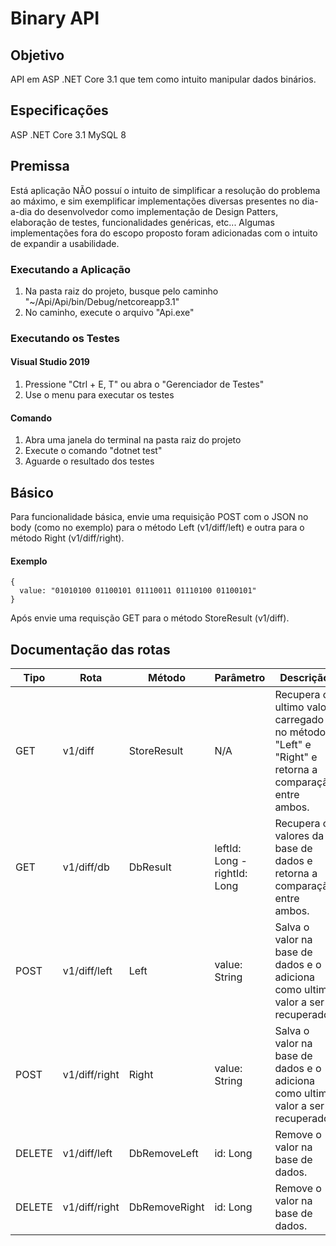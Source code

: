 # Binary API

## Objetivo
API em ASP .NET Core 3.1 que tem como intuito manipular dados binários.

## Especificações
ASP .NET Core 3.1
MySQL 8

## Premissa
Está aplicação NÃO possuí o intuito de simplificar a resolução do problema ao máximo, e sim exemplificar implementações diversas
presentes no dia-a-dia do desenvolvedor como implementação de Design Patters, elaboração de testes, funcionalidades genéricas, etc...
Algumas implementações fora do escopo proposto foram adicionadas com o intuito de expandir a usabilidade.

### Executando a Aplicação
1. Na pasta raiz do projeto, busque pelo caminho "~/Api/Api/bin/Debug/netcoreapp3.1"
2. No caminho, execute o arquivo "Api.exe"

### Executando os Testes
#### Visual Studio 2019
1. Pressione "Ctrl + E, T" ou abra o "Gerenciador de Testes"
2. Use o menu para executar os testes

#### Comando
1. Abra uma janela do terminal na pasta raiz do projeto
2. Execute o comando "dotnet test"
3. Aguarde o resultado dos testes

## Básico
Para funcionalidade básica, envie uma requisição POST com o JSON no body (como no exemplo) para o método Left (v1/diff/left)
e outra para o método Right (v1/diff/right).

#### Exemplo
```
{
  value: "01010100 01100101 01110011 01110100 01100101"
}
```
Após envie uma requisção GET para o método StoreResult (v1/diff).

## Documentação das rotas

| Tipo    | Rota           | Método         | Parâmetro                    | Descrição                                                                                        |
|---------|----------------|----------------|------------------------------|--------------------------------------------------------------------------------------------------|
| GET     | v1/diff        | StoreResult    | N/A                          | Recupera o ultimo valor carregado no método "Left" e "Right" e retorna a comparação entre ambos. |
| GET     | v1/diff/db     | DbResult       | leftId: Long - rightId: Long | Recupera os valores da base de dados e retorna a comparação entre ambos.                         |
| POST    | v1/diff/left   | Left           | value: String                | Salva o valor na base de dados e o adiciona como ultimo valor a ser recuperado.                  |
| POST    | v1/diff/right  | Right          | value: String                | Salva o valor na base de dados e o adiciona como ultimo valor a ser recuperado.                  |
| DELETE  | v1/diff/left   | DbRemoveLeft   | id: Long                     | Remove o valor na base de dados.                                                                 |
| DELETE  | v1/diff/right  | DbRemoveRight  | id: Long                     | Remove o valor na base de dados.                                                                 |
